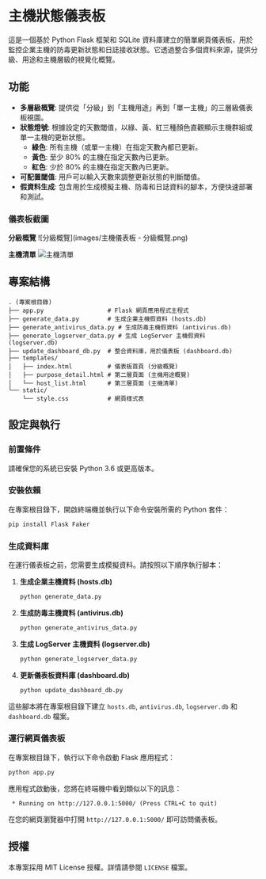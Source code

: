 # 主機狀態儀表板

這是一個基於 Python Flask 框架和 SQLite 資料庫建立的簡單網頁儀表板，用於監控企業主機的防毒更新狀態和日誌接收狀態。它透過整合多個資料來源，提供分級、用途和主機層級的視覺化概覽。

## 功能

- **多層級概覽**: 提供從「分級」到「主機用途」再到「單一主機」的三層級儀表板視圖。
- **狀態燈號**: 根據設定的天數閾值，以綠、黃、紅三種顏色直觀顯示主機群組或單一主機的更新狀態。
  - **綠色**: 所有主機（或單一主機）在指定天數內都已更新。
  - **黃色**: 至少 80% 的主機在指定天數內已更新。
  - **紅色**: 少於 80% 的主機在指定天數內已更新。
- **可配置閾值**: 用戶可以輸入天數來調整更新狀態的判斷閾值。
- **假資料生成**: 包含用於生成模擬主機、防毒和日誌資料的腳本，方便快速部署和測試。

### 儀表板截圖

**分級概覽**
![分級概覽](images/主機儀表板 - 分級概覽.png)

**主機清單**
![主機清單]([images/主機清單.png](https://github.com/etsaycood/AssetSecurePanel/blob/main/%E4%B8%BB%E6%A9%9F%E6%B8%85%E5%96%AE.png))

## 專案結構

```
. (專案根目錄)
├── app.py                  # Flask 網頁應用程式主程式
├── generate_data.py        # 生成企業主機假資料 (hosts.db)
├── generate_antivirus_data.py # 生成防毒主機假資料 (antivirus.db)
├── generate_logserver_data.py # 生成 LogServer 主機假資料 (logserver.db)
├── update_dashboard_db.py  # 整合資料庫，用於儀表板 (dashboard.db)
├── templates/
│   ├── index.html          # 儀表板首頁 (分級概覽)
│   ├── purpose_detail.html # 第二層頁面 (主機用途概覽)
│   └── host_list.html      # 第三層頁面 (主機清單)
└── static/
    └── style.css           # 網頁樣式表
```

## 設定與執行

### 前置條件

請確保您的系統已安裝 Python 3.6 或更高版本。

### 安裝依賴

在專案根目錄下，開啟終端機並執行以下命令安裝所需的 Python 套件：

```bash
pip install Flask Faker
```

### 生成資料庫

在運行儀表板之前，您需要生成模擬資料。請按照以下順序執行腳本：

1.  **生成企業主機資料 (hosts.db)**
    ```bash
    python generate_data.py
    ```

2.  **生成防毒主機資料 (antivirus.db)**
    ```bash
    python generate_antivirus_data.py
    ```

3.  **生成 LogServer 主機資料 (logserver.db)**
    ```bash
    python generate_logserver_data.py
    ```

4.  **更新儀表板資料庫 (dashboard.db)**
    ```bash
    python update_dashboard_db.py
    ```

這些腳本將在專案根目錄下建立 `hosts.db`, `antivirus.db`, `logserver.db` 和 `dashboard.db` 檔案。

### 運行網頁儀表板

在專案根目錄下，執行以下命令啟動 Flask 應用程式：

```bash
python app.py
```

應用程式啟動後，您將在終端機中看到類似以下的訊息：

```
 * Running on http://127.0.0.1:5000/ (Press CTRL+C to quit)
```

在您的網頁瀏覽器中打開 `http://127.0.0.1:5000/` 即可訪問儀表板。

## 授權

本專案採用 MIT License 授權。詳情請參閱 `LICENSE` 檔案。
